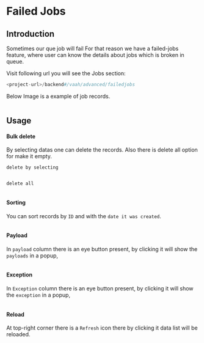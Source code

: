 # Failed Jobs

[comment]: <> ([[toc]])

## Introduction

Sometimes our que job will fail For that reason we have a failed-jobs feature, where user can know the details about jobs which is broken in queue.

Visit following url you will see the Jobs section:

```php
<project-url>/backend#/vaah/advanced/failedjobs
```

Below Image is a example of job records.

<img :src="$withBase('/images/failedjobs-1.png')">

## Usage

#### Bulk delete

By selecting datas one can delete the records. Also there is delete all option for make it empty.

```delete by selecting```

<img :src="$withBase('/images/failedjobs-2.png')">

```delete all```

<img :src="$withBase('/images/failedjobs-3.png')">

#### Sorting
You can sort records by `ID` and with the `date it was created`.

<img :src="$withBase('/images/failedjobs-4.png')">

#### Payload
In `payload` column there is an eye button present, by clicking it will show the `payloads` in a popup,

<img :src="$withBase('/images/failedjobs-5.png')">

#### Exception
In `Exception` column there is an eye button present, by clicking it will show the `exception` in a popup,

<img :src="$withBase('/images/failedjobs-6.png')">

#### Reload
At top-right corner there is a `Refresh` icon there by clicking it data list will be reloaded.

<img :src="$withBase('/images/failedjobs-7.png')">